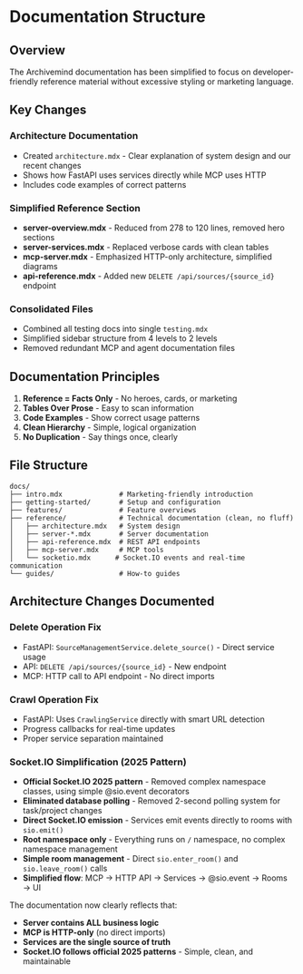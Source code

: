 # Documentation Structure

## Overview

The Archivemind documentation has been simplified to focus on developer-friendly reference material without excessive styling or marketing language.

## Key Changes

### Architecture Documentation
- Created `architecture.mdx` - Clear explanation of system design and our recent changes
- Shows how FastAPI uses services directly while MCP uses HTTP
- Includes code examples of correct patterns

### Simplified Reference Section
- **server-overview.mdx** - Reduced from 278 to 120 lines, removed hero sections
- **server-services.mdx** - Replaced verbose cards with clean tables
- **mcp-server.mdx** - Emphasized HTTP-only architecture, simplified diagrams
- **api-reference.mdx** - Added new `DELETE /api/sources/{source_id}` endpoint

### Consolidated Files
- Combined all testing docs into single `testing.mdx`
- Simplified sidebar structure from 4 levels to 2 levels
- Removed redundant MCP and agent documentation files

## Documentation Principles

1. **Reference = Facts Only** - No heroes, cards, or marketing
2. **Tables Over Prose** - Easy to scan information
3. **Code Examples** - Show correct usage patterns
4. **Clean Hierarchy** - Simple, logical organization
5. **No Duplication** - Say things once, clearly

## File Structure

```
docs/
├── intro.mdx              # Marketing-friendly introduction
├── getting-started/       # Setup and configuration
├── features/              # Feature overviews
├── reference/             # Technical documentation (clean, no fluff)
│   ├── architecture.mdx   # System design
│   ├── server-*.mdx       # Server documentation
│   ├── api-reference.mdx  # REST API endpoints
│   ├── mcp-server.mdx     # MCP tools
│   └── socketio.mdx      # Socket.IO events and real-time communication
└── guides/                # How-to guides
```

## Architecture Changes Documented

### Delete Operation Fix
- FastAPI: `SourceManagementService.delete_source()` - Direct service usage
- API: `DELETE /api/sources/{source_id}` - New endpoint
- MCP: HTTP call to API endpoint - No direct imports

### Crawl Operation Fix
- FastAPI: Uses `CrawlingService` directly with smart URL detection
- Progress callbacks for real-time updates
- Proper service separation maintained

### Socket.IO Simplification (2025 Pattern)
- **Official Socket.IO 2025 pattern** - Removed complex namespace classes, using simple @sio.event decorators
- **Eliminated database polling** - Removed 2-second polling system for task/project changes
- **Direct Socket.IO emission** - Services emit events directly to rooms with `sio.emit()`
- **Root namespace only** - Everything runs on `/` namespace, no complex namespace management
- **Simple room management** - Direct `sio.enter_room()` and `sio.leave_room()` calls
- **Simplified flow**: MCP → HTTP API → Services → @sio.event → Rooms → UI

The documentation now clearly reflects that:
- **Server contains ALL business logic**
- **MCP is HTTP-only** (no direct imports)
- **Services are the single source of truth**
- **Socket.IO follows official 2025 patterns** - Simple, clean, and maintainable